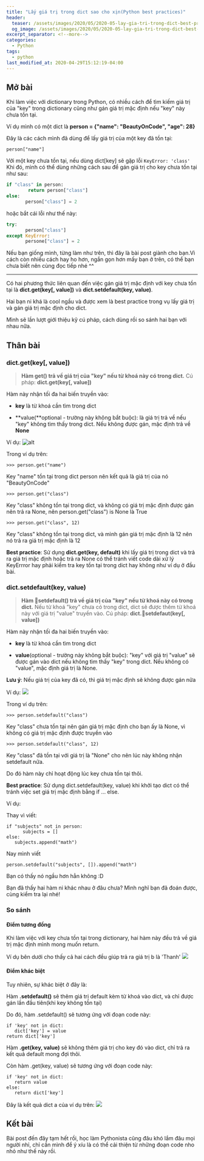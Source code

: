 ```yaml
---
title: "Lấy giá trị trong dict sao cho xịn(Python best practices)"
header:
  teaser: /assets/images/2020/05/2020-05-lay-gia-tri-trong-dict-best-practice-cover.webp
  og_image: /assets/images/2020/05/2020-05-lay-gia-tri-trong-dict-best-practice-cover.webp
excerpt_separator: <!--more-->
categories:
  - Python
tags:
  - python
last_modified_at: 2020-04-29T15:12:19-04:00
---
```


## Mở bài
Khi làm việc với dictionary trong Python, có nhiều cách để tìm kiếm giá trị của "key" trong dictionary cũng như gán giá trị mặc định nếu "key" này chưa tồn tại.

Ví dụ mình có một dict là **person = {"name": "BeautyOnCode", "age": 28}**

Đây là các cách mình đã dùng để lấy giá trị của một key đã tồn tại:
```
person["name"]
```
Với một key chưa tồn tại, nếu dùng dict[key] sẽ gặp lỗi `KeyError: 'class'`
Khi đó, mình có thể dùng những cách sau để gán giá trị cho key chưa tồn tại như sau:

```python
if "class" in person:
        return person["class"]
else:
       person["class"] = 2
```

hoặc bắt cái lỗi như thế này:

```python
try:
       person["class"]
except KeyError:
       persone["class"] = 2
```
Nếu bạn giống mình, từng làm như trên, thì đây là bài post giành cho bạn.Vì cách còn nhiều cách hay ho hơn, ngắn gọn hơn mấy bạn ở trên, có thể bạn chưa biết nên cùng đọc tiếp nhé ^^
<hr>

Có hai phương thức liên quan đến việc gán giá trị mặc định với key chưa tồn tại là **dict.get(key[, value])** và **dict.setdefault(key, value)**.

Hai bạn ni khá là cool ngầu và được xem là best practice trong vụ lấy giá trị và gán giá trị mặc định cho dict.

Mình sẽ lần lượt giới thiệu kỹ cú pháp, cách dùng rồi so sánh hai bạn với nhau nữa.
## Thân bài
### dict.get(key[, value])
> **Hàm get() trả về giá trị của "key" nếu từ khoá này có trong dict.**
> Cú pháp: **dict.get(key[, value])**

Hàm này nhận tối đa hai biến truyền vào:

- **key** là từ khoá cần tìm trong dict

- **value(**optional - trường này không bắt buộc): là giá trị trả về nếu "key" không tìm thấy trong dict. Nếu không được gán, mặc định trả về **None**

Ví dụ:
![alt](https://beautyoncode.com/wp-content/uploads/2020/07/dict-get-function-1536x344.png)

Trong ví dụ trên:
```
>>> person.get("name")
```
Key "name" tồn tại trong dict person nên kết quả là giá trị của nó "BeautyOnCode"
```
>>> person.get("class")
```
Key "class" không tồn tại trong dict, và không có giá trị mặc định được gán nên trả ra None, nên person.get("class") is None là True
```
>>> person.get("class", 12)
```
Key "class" không tồn tại trong dict, và mình gán giá trị mặc định là 12 nên nó trả ra giá trị mặc định là 12

**Best practice**: Sử dụng **dict.get(key, default)** khi lấy giá trị trong dict và trả ra giá trị mặc định hoặc trả ra None có thể tránh viết code dài xử lý KeyErrror hay phải kiểm tra key tồn tại trong dict hay không như ví dụ ở đầu bài.

### dict.setdefault(key, value)

>**Hàm setdefault() trả về giá trị của "key" nếu từ khoá này có trong dict.** Nếu từ khoá "key" chưa có trong dict, dict sẽ được thêm từ khoá này với giá trị "value" truyền vào.
>Cú pháp: **dict.setdefaut(key[, value])**

Hàm này nhận tối đa hai biến truyền vào:

- **key** là từ khoá cần tìm trong dict

- **value**(optional - trường này không bắt buộc): "key" với giá trị "value" sẽ được gán vào dict nếu không tìm thấy "key" trong dict. Nếu không có "value", mặc định giá trị là None.

**Lưu ý**: Nếu giá trị của key đã có, thì giá trị mặc định sẽ không được gán nữa

Ví dụ:
![](https://beautyoncode.com/wp-content/uploads/2020/07/Screen-Shot-2020-07-03-at-6.44.13-PM.png)

Trong ví dụ trên:
```
>>> person.setdefault("class")
```
Key "class" chưa tồn tại nên gán giá trị mặc định cho bạn ấy là None, vì không có giá trị mặc định được truyền vào
```
>>> person.setdefault("class", 12)
```
Key "class" đã tồn tại với giá trị là "None" cho nên lúc này không nhận setdefault nữa.

Do đó hàm này chỉ hoạt động lúc key chưa tồn tại thôi.

**Best practice**: Sử dụng dict.setdefault(key, value) khi khởi tạo dict có thể tránh việc set giá trị mặc định bằng if ... else.

 Ví dụ:

Thay vì viết:

```
if "subjects" not in person:
      subjects = []
else:
   subjects.append("math")
```
Nay mình viết
```
person.setdefault("subjects", []).append("math")
```
Bạn có thấy nó ngầu hơn hẳn không :D

Bạn đã thấy hai hàm ni khác nhau ở đâu chưa? Mình nghĩ bạn đã đoán được, cùng kiểm tra lại nhé!

### So sánh

#### Điểm tương đồng
Khi làm việc với key chưa tồn tại trong dictionary, hai hàm này đều trả về giá trị mặc định mình mong muốn return.

Ví dụ bên dưới cho thấy cả hai cách đều giúp trả ra giá trị b là 'Thanh'
![](https://beautyoncode.com/wp-content/uploads/2020/07/Screen-Shot-2020-07-03-at-10.59.43-PM.png)

#### Điểm khác biệt
Tuy nhiên, sự khác biệt ở đây là:

Hàm **.setdefault()** sẽ thêm giá trị default kèm từ khoá vào dict, và chỉ được gán lần đầu tiên(khi key không tồn tại)

Do đó, hàm .setdefault() sẽ tương ứng với đoạn code này:
```
if 'key' not in dict:
   dict['key'] = value
return dict['key']
```
Hàm **.get(key, value)** sẽ không thêm giá trị cho key đó vào dict, chỉ trả ra kết quả default mong đợi thôi.

Còn hàm .get(key, value) sẽ tương ứng với đoạn code này:
```
if 'key' not in dict:
   return value
else:
   return dict['key']
```
Đây là kết quả dict a của ví dụ trên:
![](https://beautyoncode.com/wp-content/uploads/2020/07/Screen-Shot-2020-07-03-at-11.07.29-PM.png)

## Kết bài
Bài post đến đây tạm hết rồi, học làm Pythonista cũng đâu khó lắm đâu mọi người nhỉ, chỉ cần mình để ý xíu là có thể cải thiện từ những đoạn code nho nhỏ như thế này rồi.
